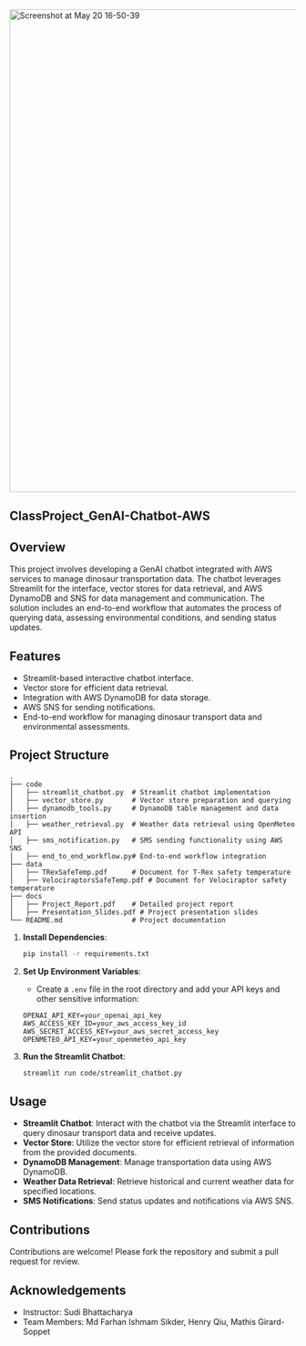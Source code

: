 <img width="846" alt="Screenshot at May 20 16-50-39" src="https://github.com/farhansikder09/GenAI_Chatbot_Project/assets/149964944/d7aabdf3-0536-4f74-b66f-bf85e722d8b8">


## ClassProject_GenAI-Chatbot-AWS

## Overview
This project involves developing a GenAI chatbot integrated with AWS services to manage dinosaur transportation data. The chatbot leverages Streamlit for the interface, vector stores for data retrieval, and AWS DynamoDB and SNS for data management and communication. The solution includes an end-to-end workflow that automates the process of querying data, assessing environmental conditions, and sending status updates.

## Features
- Streamlit-based interactive chatbot interface.
- Vector store for efficient data retrieval.
- Integration with AWS DynamoDB for data storage.
- AWS SNS for sending notifications.
- End-to-end workflow for managing dinosaur transport data and environmental assessments.

## Project Structure
```
.
├── code
│   ├── streamlit_chatbot.py  # Streamlit chatbot implementation
│   ├── vector_store.py       # Vector store preparation and querying
│   ├── dynamodb_tools.py     # DynamoDB table management and data insertion
│   ├── weather_retrieval.py  # Weather data retrieval using OpenMeteo API
│   ├── sms_notification.py   # SMS sending functionality using AWS SNS
│   ├── end_to_end_workflow.py# End-to-end workflow integration
├── data
│   ├── TRexSafeTemp.pdf      # Document for T-Rex safety temperature
│   ├── VelociraptorsSafeTemp.pdf # Document for Velociraptor safety temperature
├── docs
│   ├── Project_Report.pdf    # Detailed project report
│   ├── Presentation_Slides.pdf # Project presentation slides
└── README.md                 # Project documentation
```



1. **Install Dependencies**:
    ```bash
    pip install -r requirements.txt
    ```

2. **Set Up Environment Variables**:
    - Create a `.env` file in the root directory and add your API keys and other sensitive information:
    ```plaintext
    OPENAI_API_KEY=your_openai_api_key
    AWS_ACCESS_KEY_ID=your_aws_access_key_id
    AWS_SECRET_ACCESS_KEY=your_aws_secret_access_key
    OPENMETEO_API_KEY=your_openmeteo_api_key
    ```

3. **Run the Streamlit Chatbot**:
    ```bash
    streamlit run code/streamlit_chatbot.py
    ```

## Usage
- **Streamlit Chatbot**: Interact with the chatbot via the Streamlit interface to query dinosaur transport data and receive updates.
- **Vector Store**: Utilize the vector store for efficient retrieval of information from the provided documents.
- **DynamoDB Management**: Manage transportation data using AWS DynamoDB.
- **Weather Data Retrieval**: Retrieve historical and current weather data for specified locations.
- **SMS Notifications**: Send status updates and notifications via AWS SNS.

## Contributions
Contributions are welcome! Please fork the repository and submit a pull request for review.


## Acknowledgements
- Instructor: Sudi Bhattacharya
- Team Members: Md Farhan Ishmam Sikder, Henry Qiu, Mathis Girard-Soppet
```
